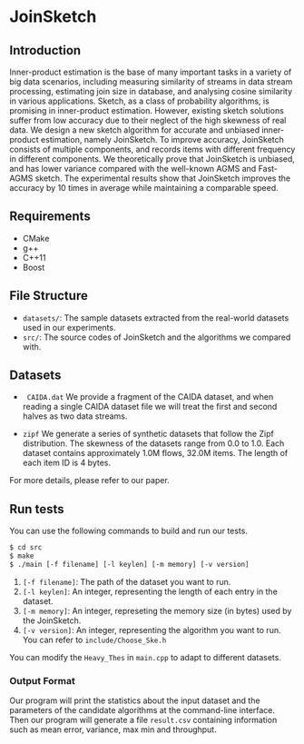 # JoinSketch

## Introduction
Inner-product estimation is the base of many important tasks in a variety of big data scenarios, including measuring similarity of streams in data stream processing, estimating join size in database, and analysing cosine similarity in various applications.
Sketch, as a class of probability algorithms, is promising in inner-product estimation.
However, existing sketch solutions suffer from low accuracy due to their neglect of the high skewness of real data.
We design a new sketch algorithm for accurate and unbiased inner-product estimation, namely JoinSketch.
To improve accuracy, JoinSketch consists of multiple components, and records items with different frequency in different components.
We theoretically prove that JoinSketch is unbiased, and has lower variance compared with the well-known AGMS and Fast-AGMS sketch.
The experimental results show that JoinSketch improves the accuracy by $10$ times in average while maintaining a comparable speed.

## Requirements

- CMake
- g++
- C++11
- Boost

## File Structure

*  `datasets/`: The sample datasets extracted from the real-world datasets used in our experiments.
*  `src/`: The source codes of JoinSketch and the algorithms we compared with.

## Datasets

- ` CAIDA.dat` We provide a fragment of the CAIDA dataset, and when reading a single CAIDA dataset file we will treat the first and second halves as two data streams.

- `zipf` We generate a series of synthetic datasets that follow the Zipf distribution. The skewness of the datasets range from 0.0 to 1.0. Each dataset contains approximately 1.0M flows, 32.0M items. The length of each item ID is 4 bytes.

For more details, please refer to our paper. 

## Run tests

You can use the following commands to build and run our tests. 

```bash
$ cd src
$ make
$ ./main [-f filename] [-l keylen] [-m memory] [-v version]
```

1. `[-f filename]`: The path of the dataset you want to run. 
2. `[-l keylen]`: An integer, representing the length of each entry in the dataset.
3. `[-m memory]`: An integer, represeting the memory size (in bytes) used by the JoinSketch. 
4. `[-v version]`: An integer, representing the algorithm you want to run. You can refer to `include/Choose_Ske.h`

You can modify the `Heavy_Thes` in `main.cpp` to adapt to different datasets.

### Output Format

Our program will print the statistics about the input dataset and the parameters of the candidate algorithms at the command-line interface. Then our program will generate a file `result.csv` containing information such as mean error, variance, max min and throughput.
